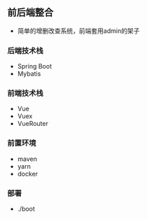 ## 前后端整合
- 简单的增删改查系统，前端套用admin的架子
### 后端技术栈
- Spring Boot
- Mybatis
### 前端技术栈
- Vue
- Vuex
- VueRouter
### 前置环境
- maven
- yarn
- docker
### 部署
- ./boot
